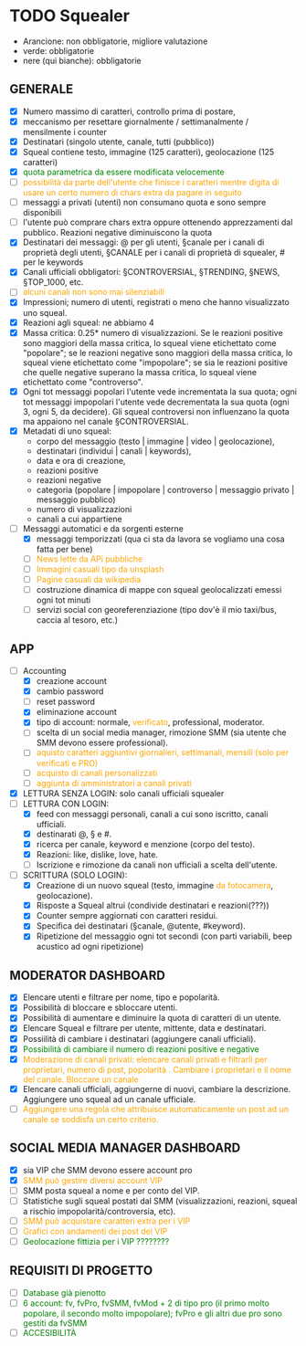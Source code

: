 # TODO Squealer

-   Arancione: non obbligatorie, migliore valutazione
-   verde: obbligatorie
-   nere (qui bianche): obbligatorie

<style>
    .green {
        color: green;
    }

    .orange {
        color: orange;
    }

    </style>

## GENERALE

-   [x] Numero massimo di caratteri, controllo prima di postare,
-   [x] meccanismo per resettare giornalmente / settimanalmente / mensilmente i counter
-   [x] Destinatari (singolo utente, canale, tutti (pubblico))
-   [x] Squeal contiene testo, immagine (125 caratteri), geolocazione (125 caratteri)
-   [x] <span class="green">quota parametrica da essere modificata velocemente</span>
-   [ ] <span class="orange">possibilità da parte dell'utente che finisce i caratteri mentre digita di usare un certo numero di chars extra da pagare in seguito</span>
-   [ ] messaggi a privati (utenti) non consumano quota e sono sempre disponibili
-   [ ] l'utente può comprare chars extra oppure ottenendo apprezzamenti dal pubblico. Reazioni negative diminuiscono la quota
-   [x] Destinatari dei messaggi: @ per gli utenti, §canale per i canali di proprietà degli utenti, §CANALE per i canali di proprietà di squealer, # per le keywords
-   [x] Canali ufficiali obbligatori: §CONTROVERSIAL, §TRENDING, §NEWS, §TOP_1000, etc.
-   [ ] <span class="orange">alcuni canali non sono mai silenziabili</span>
-   [x] Impressioni; numero di utenti, registrati o meno che hanno visualizzato uno squeal.
-   [x] Reazioni agli squeal: ne abbiamo 4
-   [x] Massa critica: 0.25* numero di visualizzazioni. Se le reazioni positive sono maggiori della massa critica, lo squeal viene etichettato come "popolare"; se le reazioni negative sono maggiori della massa critica, lo squeal viene etichettato come "impopolare"; se sia le reazioni positive che quelle negative superano la massa critica, lo squeal viene etichettato come "controverso".
-   [x] Ogni tot messaggi popolari l'utente vede incrementata la sua quota; ogni tot messaggi impopolari l'utente vede decrementata la sua quota (ogni 3, ogni 5, da decidere). Gli squeal controversi non influenzano la quota ma appaiono nel canale §CONTROVERSIAL.
-   [x] Metadati di uno squeal: 
    -   corpo del messaggio (testo | immagine | video | geolocazione),
    -   destinatari (individui | canali | keywords),
    -   data e ora di creazione,
    -   reazioni positive
    -   reazioni negative
    -   categoria (popolare | impopolare | controverso | messaggio privato | messaggio pubblico)
    -   numero di visualizzazioni
    -   canali a cui appartiene
-  [ ] Messaggi automatici e da sorgenti esterne
   -  [x] messaggi temporizzati (qua ci sta da lavora se vogliamo una cosa fatta per bene)
   -  [ ] <span class="orange">News lette da APi pubbliche</span>
   -  [ ] <span class="orange">Immagini casuali tipo da unsplash</span>
   -  [ ] <span class="orange">Pagine casuali da wikipedia</span>
   -  [ ] costruzione dinamica di mappe con squeal geolocalizzati emessi ogni tot minuti
   -  [ ] servizi social con georeferenziazione (tipo dov'è il mio taxi/bus, caccia al tesoro, etc.)

## APP

- [ ] Accounting
  - [x] creazione account
  - [x] cambio password
  - [ ] reset password
  - [x] eliminazione account
  - [x] tipo di account: normale, <span class="orange">verificato</span>, professional, moderator.
  - [ ] scelta di un social media manager, rimozione SMM (sia utente che SMM devono essere professional).
  - [ ] <span class="orange">aquisto caratteri aggiuntivi giornalieri, settimanali, mensili (solo per verificati e PRO)</span>
  - [ ] <span class="orange">acquisto di canali personalizzati</span>
  - [ ] <span class="orange">aggiunta di amministratori a canali privati</span>
- [x] LETTURA SENZA LOGIN: solo canali ufficiali squealer
- [ ] LETTURA CON LOGIN: 
  - [x] feed con messaggi personali, canali a cui sono iscritto, canali ufficiali.
  - [x] destinarati @, § e #.
  - [x] ricerca per canale, keyword e menzione (corpo del testo).
  - [x] Reazioni: like, dislike, love, hate.
  - [ ] Iscrizione e rimozione da canali non ufficiali a scelta dell'utente.
- [ ] SCRITTURA (SOLO LOGIN):
  - [x] Creazione di un nuovo squeal (testo, immagine <span class="orange">da fotocamera</span>, geolocazione).
  - [x] Risposte a Squeal altrui (condivide destinatari e reazioni(???))
  - [x] Counter sempre aggiornati con caratteri residui.
  - [x] Specifica dei destinatari (§canale, @utente, #keyword).
  - [x] Ripetizione del messaggio ogni tot secondi (con parti variabili, beep acustico ad ogni ripetizione)

## MODERATOR DASHBOARD

- [x] Elencare utenti e filtrare per nome, tipo e popolarità.
- [x] Possibilità di bloccare e sbloccare utenti.
- [x] Possibilità di aumentare e diminuire la quota di caratteri di un utente.
- [x] Elencare Squeal e filtrare per utente, mittente, data e destinatari.
- [x] Possiilità di cambiare i destinatari (aggiungere canali ufficiali).
- [x] <span class="green">Possibilità di cambiare il numero di reazioni positive e negative</span>
- [x] <span class="orange">Moderazione di canali privati: elencare canali privati e filtrarli per proprietari, numero di post, popolarità . Cambiare i proprietari e il nome del canale. Bloccare un canale</span>
- [x] Elencare canali ufficiali, aggiungerne di nuovi, cambiare la descrizione. Aggiungere uno squeal ad un canale ufficiale.
- [ ] <span class="orange">Aggiungere una regola che attribuisce automaticamente un post ad un canale se soddisfa un certo criterio.</span>

## SOCIAL MEDIA MANAGER DASHBOARD

- [x] sia VIP che SMM devono essere account pro
- [x] <span class="orange">SMM può gestire diversi account VIP</span>
- [ ] SMM posta squeal a nome e per conto del VIP.
- [ ] Statistiche sugli squeal postati dal SMM (visualizzazioni, reazioni, squeal a rischio impopolarità/controversia, etc).
- [ ] <span class="orange">SMM può acquistare caratteri extra per i VIP</span>
- [ ] <span class="orange">Grafici con andamenti dei post dei VIP</span>
- [ ] <span class="green">Geolocazione fittizia per i VIP ????????</span>

## REQUISITI DI PROGETTO

- [ ] <span class="green">Database già pienotto</span>
- [ ] <span class="green">6 account: fv, fvPro, fvSMM, fvMod + 2 di tipo pro (il primo molto popolare, il secondo molto impopolare); fvPro e gli altri due pro sono gestiti da fvSMM</span>
- [ ] <span class="green">ACCESIBILITÀ</span>
